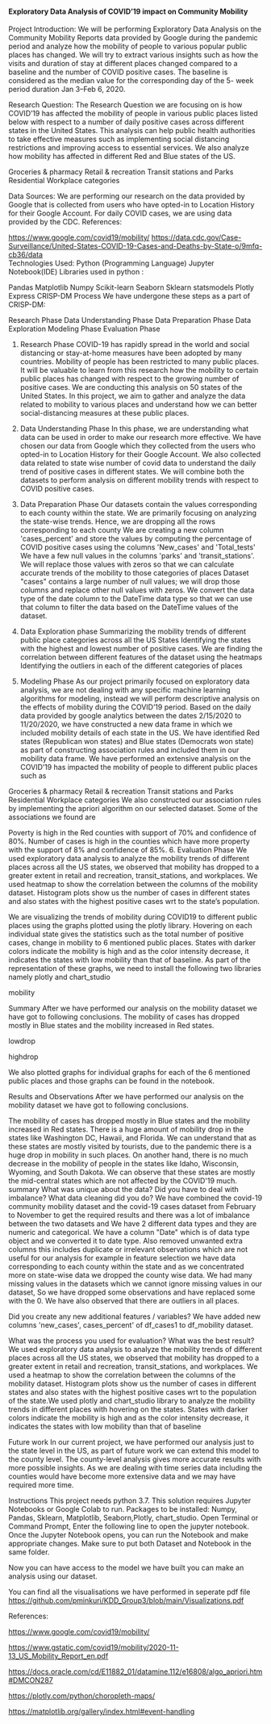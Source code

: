 
#### Exploratory Data Analysis of COVID’19 impact on Community Mobility
    
Project Introduction:
  We will be performing Exploratory Data Analysis on the Community Mobility Reports data provided by Google during the pandemic period and analyze how the mobility of people to various popular public places has changed. We will try to extract various insights such as how the visits and duration of stay at different places changed compared to a baseline and the number of COVID positive cases. The baseline is considered as the median value for the corresponding day of the 5- week period duration Jan 3–Feb 6, 2020.

 

Research Question:
  The Research Question we are focusing on is how COVID’19 has affected the mobility of people in various public places listed below with respect to a number of daily positive cases across different states in the United States. This analysis can help public health authorities to take effective measures such as implementing social distancing restrictions and improving access to essential services. We also analyze how mobility has affected in different Red and Blue states of the US.

Groceries & pharmacy
Retail & recreation
Transit stations and
Parks
Residential
Workplace categories
 

Data Sources:
  We are performing our research on the data provided by Google that is collected from users who have opted-in to Location History for their Google Account. For daily COVID cases, we are using data provided by the CDC.   References:

https://www.google.com/covid19/mobility/
https://data.cdc.gov/Case-Surveillance/United-States-COVID-19-Cases-and-Deaths-by-State-o/9mfq-cb36/data  
Technologies Used:
Python (Programming Language)
Jupyter Notebook(IDE)
Libraries used in python :

Pandas
Matplotlib
Numpy
Scikit-learn
Seaborn
Sklearn
statsmodels
Plotly Express
CRISP-DM Process
We have undergone these steps as a part of CRISP-DM:

Research Phase Data Understanding Phase Data Preparation Phase Data Exploration Modeling Phase Evaluation Phase

1. Research Phase
COVID-19 has rapidly spread in the world and social distancing or stay-at-home measures have been adopted by many countries. Mobility of people has been restricted to many public places. It will be valuable to learn from this research how the mobility to certain public places has changed with respect to the growing number of positive cases. We are conducting this analysis on 50 states of the United States. In this project, we aim to gather and analyze the data related to mobility to various places and understand how we can better social-distancing measures at these public places.

2. Data Understanding Phase
In this phase, we are understanding what data can be used in order to make our research more effective. We have chosen our data from Google which they collected from the users who opted-in to Location History for their Google Account. We also collected data related to state wise number of covid data to understand the daily trend of positive cases in different states. We will combine both the datasets to perform analysis on different mobility trends with respect to COVID positive cases.

3. Data Preparation Phase
Our datasets contain the values corresponding to each county within the state. We are primarily focusing on analyzing the state-wise trends. Hence, we are dropping all the rows corresponding to each county
We are creating a new column 'cases_percent' and store the values by computing the percentage of COVID positive cases using the columns 'New_cases' and 'Total_tests'
We have a few null values in the columns 'parks' and 'transit_stations'. We will replace those values with zeros so that we can calculate accurate trends of the mobility to those categories of places
Dataset "cases" contains a large number of null values; we will drop those columns and replace other null values with zeros.
We convert the data type of the date column to the DateTime data type so that we can use that column to filter the data based on the DateTime values of the dataset.
4. Data Exploration phase
Summarizing the mobility trends of different public place categories across all the US States
Identifying the states with the highest and lowest number of positive cases.
We are finding the correlation between different features of the dataset using the heatmaps
Identifying the outliers in each of the different categories of places
5. Modeling Phase
As our project primarily focused on exploratory data analysis, we are not dealing with any specific machine learning algorithms for modeling, instead we will perform descriptive analysis on the effects of mobility during the COVID’19 period. Based on the daily data provided by google analytics between the dates 2/15/2020 to 11/20/2020, we have constructed a new data frame in which we included mobility details of each state in the US. We have identified Red states (Republican won states) and Blue states (Democrats won state) as part of constructing association rules and included them in our mobility data frame. We have performed an extensive analysis on the COVID’19 has impacted the mobility of people to different public places such as

Groceries & pharmacy
Retail & recreation
Transit stations and
Parks
Residential
Workplace categories
We also constructed our association rules by implementing the apriori algorithm on our selected dataset. Some of the associations we found are

Poverty is high in the Red counties with support of 70% and confidence of 80%.
Number of cases is high in the counties which have more property with the support of 8% and confidence of 85%.
6. Evaluation Phase
We used exploratory data analysis to analyze the mobility trends of different places across all the US states, we observed that mobility has dropped to a greater extent in retail and recreation, transit_stations, and workplaces. We used heatmap to show the correlation between the columns of the mobility dataset. Histogram plots show us the number of cases in different states and also states with the highest positive cases wrt to the state’s population.

We are visualizing the trends of mobility during COVID19 to different public places using the graphs plotted using the plotly library. Hovering on each individual state gives the statistics such as the total number of positive cases, change in mobility to 6 mentioned public places. States with darker colors indicate the mobility is high and as the color intensity decrease, it indicates the states with low mobility than that of baseline. As part of the representation of these graphs, we need to install the following two libraries namely plotly and chart_studio

mobility

Summary
After we have performed our analysis on the mobility dataset we have got to following conclusions. The mobility of cases has dropped mostly in Blue states and the mobility increased in Red states.

lowdrop

highdrop

We also plotted graphs for individual graphs for each of the 6 mentioned public places and those graphs can be found in the notebook.

Results and Observations
After we have performed our analysis on the mobility dataset we have got to following conclusions.

The mobility of cases has dropped mostly in Blue states and the mobility increased in Red states.
There is a huge amount of mobility drop in the states like Washington DC, Hawaii, and Florida.
We can understand that as these states are mostly visited by tourists, due to the pandemic there is a huge drop in mobility in such places.
On another hand, there is no much decrease in the mobility of people in the states like Idaho, Wisconsin, Wyoming, and South Dakota.
We can observe that these states are mostly the mid-central states which are not affected by the COVID'19 much.
summary
What was unique about the data?  Did you have to deal with imbalance? What data cleaning did you do?
We have combined the covid-19 community mobility dataset and the covid-19 cases dataset from February to November to get the required results and there was a lot of imbalance between the two datasets and  We have 2 different data types and they are numeric and categorical. We have a column "Date" which is of data type object and we converted it to date type. Also removed unwanted extra columns this includes duplicate or irrelevant observations which are not useful for our analysis for example in feature selection we have data corresponding to each county within the state and as we concentrated more on state-wise data we dropped the county wise data. We had many missing values in the datasets which we cannot ignore missing values in our dataset, So we have dropped some observations and have replaced some with the 0. We have also observed that there are outliers in all places.

Did you create any new additional features / variables?
We have added new columns 'new_cases', cases_percent' of df_cases1 to df_mobility dataset.

What was the process you used for evaluation?  What was the best result?
We used exploratory data analysis to analyze the mobility trends of different places across all the US states, we observed that mobility has dropped to a greater extent in retail and recreation, transit_stations, and workplaces. We used a heatmap to show the correlation between the columns of the mobility dataset. Histogram plots show us the number of cases in different states and also states with the highest positive cases wrt to the population of the state.We used plotly and chart_studio library to analyze the mobility trends in different places with hovering on the states. States with darker colors indicate the mobility is high and as the color intensity decrease, it indicates the states with low mobility than that of baseline

Future work
In our current project, we have performed our analysis just to the state level in the US, as part of future work we can extend this model to the county level. The county-level analysis gives more accurate results with more possible insights. As we are dealing with time series data including the counties would have become more extensive data and we may have required more time.

Instructions
This project needs python 3.7.
This solution requires Jupyter Notebooks or Google Colab to run.
Packages to be installed: Numpy, Pandas, Sklearn, Matplotlib, Seaborn,Plotly, chart_studio.
Open Terminal or Command Prompt, Enter the following line to open the jupyter notebook. Once the Jupyter Notebook opens, you can run the Notebook and make appropriate changes. Make sure to put both Dataset and Notebook in the same folder.

Now you can have access to the model we have built you can make an analysis using our dataset.

You can find all the visualisations we have performed in seperate pdf file https://github.com/pminkuri/KDD_Group3/blob/main/Visualizations.pdf

 

References:  
 

https://www.google.com/covid19/mobility/

https://www.gstatic.com/covid19/mobility/2020-11-13_US_Mobility_Report_en.pdf

https://docs.oracle.com/cd/E11882_01/datamine.112/e16808/algo_apriori.htm#DMCON287

https://plotly.com/python/choropleth-maps/

https://matplotlib.org/gallery/index.html#event-handling      
